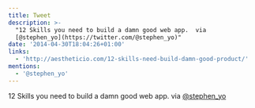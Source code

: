 ```yaml
---
title: Tweet
description: >-
  "12 Skills you need to build a damn good web app.  via
  [@stephen_yo](https://twitter.com/@stephen_yo)"
date: '2014-04-30T18:04:26+01:00'
links:
  - 'http://aestheticio.com/12-skills-need-build-damn-good-product/'
mentions:
  - '@stephen_yo'
---
```

12 Skills you need to build a damn good web app.  via [@stephen_yo](https://twitter.com/@stephen_yo)
